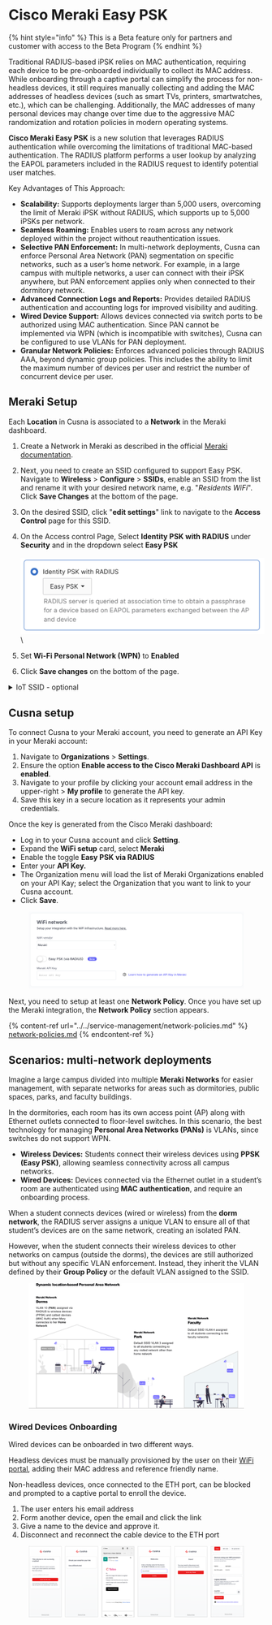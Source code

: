 # Cisco Meraki Easy PSK

{% hint style="info" %}
This is a Beta feature only for partners and customer with access to the Beta Program
{% endhint %}

Traditional RADIUS-based iPSK relies on MAC authentication, requiring each device to be pre-onboarded individually to collect its MAC address. While onboarding through a captive portal can simplify the process for non-headless devices, it still requires manually collecting and adding the MAC addresses of headless devices (such as smart TVs, printers, smartwatches, etc.), which can be challenging. Additionally, the MAC addresses of many personal devices may change over time due to the aggressive MAC randomization and rotation policies in modern operating systems.



**Cisco Meraki Easy PSK** is a new solution that leverages RADIUS authentication while overcoming the limitations of traditional MAC-based authentication. The RADIUS platform performs a user lookup by analyzing the EAPOL parameters included in the RADIUS request to identify potential user matches.

Key Advantages of This Approach:

* **Scalability:** Supports deployments larger than 5,000 users, overcoming the limit of Meraki iPSK without RADIUS, which supports up to 5,000 iPSKs per network.
* **Seamless Roaming:** Enables users to roam across any network deployed within the project without reauthentication issues.
* **Selective PAN Enforcement:** In multi-network deployments, Cusna can enforce Personal Area Network (PAN) segmentation on specific networks, such as a user’s home network. For example, in a large campus with multiple networks, a user can connect with their iPSK anywhere, but PAN enforcement applies only when connected to their dormitory network.
* **Advanced Connection Logs and Reports:** Provides detailed RADIUS authentication and accounting logs for improved visibility and auditing.
* **Wired Device Support:** Allows devices connected via switch ports to be authorized using MAC authentication. Since PAN cannot be implemented via WPN (which is incompatible with switches), Cusna can be configured to use VLANs for PAN deployment.
* **Granular Network Policies:** Enforces advanced policies through RADIUS AAA, beyond dynamic group policies. This includes the ability to limit the maximum number of devices per user and restrict the number of concurrent device  per user.



## Meraki Setup

Each **Location** in Cusna is associated to a **Network** in the Meraki dashboard.&#x20;

1. Create a Network in Meraki as described in the official [Meraki documentation](https://documentation.meraki.com/General_Administration/Organizations_and_Networks/Creating_and_Deleting_Dashboard_Networks).
2. Next, you need to create an SSID configured to support Easy PSK. Navigate to **Wireless** > **Configure** > **SSIDs**, enable an SSID from the list and rename it with your desired network name, e.g. "_Residents WiFi_". Click **Save Changes** at the bottom of the page.
3. On the desired SSID, click "**edit settings**" link to navigate to the **Access Control** page for this SSID.
4. On the Access control Page, Select **Identity PSK with RADIUS** under **Security** and in the dropdown select **Easy PSK**\
   \
   ![](<../../.gitbook/assets/image (2) (1) (1) (1) (1) (1) (1) (1).png>)\

5. Set **Wi-Fi Personal Network (WPN)** to **Enabled**
6. Click **Save changes** on the bottom of the page.



<details>

<summary>IoT SSID - optional</summary>

If you need to support [IoT Devices Authentication](../../service-management/wifi-portal-and-onboarding/iot-devices-authentication.md) via MAC authentication, you need to add an additional dedicated SSID in each of the Networks configured for the service.

1. Navigate to **Wireless** > **Configure** > **SSIDs**, enable an SSID from the list and rename it with your desired network name, e.g. "_IoT Devices_". Click **Save Changes** at the bottom of the page.
2. On the above SSID, click "**edit settings**" link to navigate to the **Access Control** page for this SSID.
3. On the Access Control page, select **Identity PSK without RADIUS** under **Security** \
   ![](<../../.gitbook/assets/image (39).png>)
4. Select "None (direct Access)" in the Splash Page section\
   ![](<../../.gitbook/assets/image (40).png>)
5.  Finally, expand the **RADIUS** section and add Primary and Secondary RADIUS data for both the **RADIUS servers** and **RADIUS Accounting servers** sections.\
    The RADIUS data (IP addresses, Ports and Secrets are delivered as part of your onboarding email).\


    <figure><img src="../../.gitbook/assets/image (42).png" alt=""><figcaption></figcaption></figure>



</details>



## Cusna setup

To connect Cusna to your Meraki account, you need to generate an API Key in your Meraki account:

1. Navigate to **Organizations** > **Settings**.
2. Ensure the option **Enable access to the Cisco Meraki Dashboard API** is **enabled**.
3. Navigate to your profile by clicking your account email address in the upper-right > **My profile** to generate the API key.
4. Save this key in a secure location as it represents your admin credentials.



Once the key is generated from the Cisco Meraki dashboard:

* Log in to your Cusna account and click **Setting**.&#x20;
* Expand the **WiFi setup** card, select **Meraki**&#x20;
* Enable the toggle **Easy PSK via RADIUS**
* Enter your **API Key.**&#x20;
* The Organization menu will load the list of Meraki Organizations enabled on your API Kay; select the Organization that you want to link to your Cusna account.&#x20;
* Click **Save**.

<figure><img src="../../.gitbook/assets/image (2) (1) (1) (1) (1) (1) (1) (1) (1).png" alt=""><figcaption></figcaption></figure>

Next, you need to setup at least one **Network Policy**.  Once you have set up the Meraki integration, the **Network Policy** section appears.

{% content-ref url="../../service-management/network-policies.md" %}
[network-policies.md](../../service-management/network-policies.md)
{% endcontent-ref %}



## Scenarios: multi-network deployments

Imagine a large campus divided into multiple **Meraki Networks** for easier management, with separate networks for areas such as dormitories, public spaces, parks, and faculty buildings.

In the dormitories, each room has its own access point (AP) along with Ethernet outlets connected to floor-level switches. In this scenario, the best technology for managing **Personal Area Networks (PANs)** is VLANs, since switches do not support WPN.

* **Wireless Devices:** Students connect their wireless devices using **PPSK (Easy PSK)**, allowing seamless connectivity across all campus networks.
* **Wired Devices:** Devices connected via the Ethernet outlet in a student’s room are authenticated using **MAC authentication**, and require an onboarding process.

When a student connects devices (wired or wireless) from the **dorm network**, the RADIUS server assigns a unique VLAN to ensure all of that student’s devices are on the same network, creating an isolated PAN.

However, when the student connects their wireless devices to other networks on campus (outside the dorms), the devices are still authorized but without any specific VLAN enforcement. Instead, they inherit the VLAN defined by their **Group Policy** or the default VLAN assigned to the SSID.



<figure><img src="../../.gitbook/assets/image (1) (1) (1) (1) (1) (1) (1) (1) (1) (1).png" alt=""><figcaption></figcaption></figure>

### Wired Devices Onboarding

Wired devices can be onboarded in two different ways.

Headless devices must be manually provisioned by the user on their [WiFi portal](../../service-management/wifi-portal-and-onboarding/iot-devices-authentication.md), adding their MAC address and reference friendly name.

Non-headless devices, once connected to the ETH port, can be blocked and prompted to a captive portal to enroll the device.

1. The user enters his email address
2. Form another device, open the email and click the link
3. Give a name to the device and approve it.
4. Disconnect and reconnect the cable device to the ETH port

<figure><img src="../../.gitbook/assets/image (1) (1) (1) (1) (1) (1) (1) (1) (1) (1) (1).png" alt=""><figcaption></figcaption></figure>

